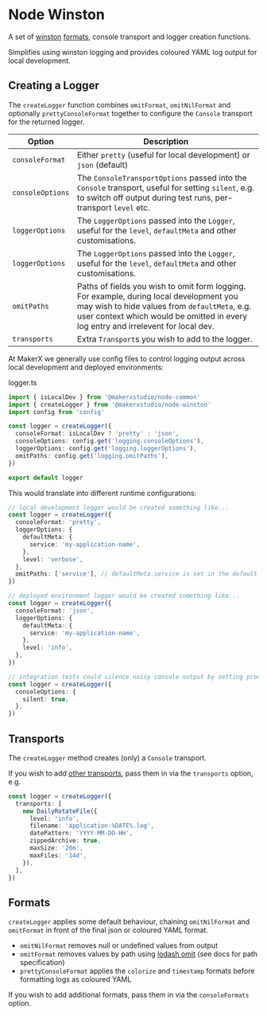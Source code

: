 # Node Winston

A set of [winston](https://github.com/winstonjs/winston) [formats](https://github.com/winstonjs/winston#formats), console transport and logger creation functions.

Simplifies using winston logging and provides coloured YAML log output for local development.

## Creating a Logger

The `createLogger` function combines `omitFormat`, `omitNilFormat` and optionally `prettyConsoleFormat` together to configure the `Console` transport for the returned logger.

| Option           | Description                                                                                                                                                                                                                    |
| ---------------- | ------------------------------------------------------------------------------------------------------------------------------------------------------------------------------------------------------------------------------ |
| `consoleFormat`  | Either `pretty` (useful for local development) or `json` (default)                                                                                                                                                             |
| `consoleOptions` | The `ConsoleTransportOptions` passed into the `Console` transport, useful for setting `silent`, e.g. to switch off output during test runs, per-transport `level` etc.                                                         |
| `loggerOptions`  | The `LoggerOptions` passed into the `Logger`, useful for the `level`, `defaultMeta` and other customisations.                                                                                                                  |
| `loggerOptions`  | The `LoggerOptions` passed into the `Logger`, useful for the `level`, `defaultMeta` and other customisations.                                                                                                                  |
| `omitPaths`      | Paths of fields you wish to omit form logging. For example, during local development you may wish to hide values from `defaultMeta`, e.g. user context which would be omitted in every log entry and irrelevent for local dev. |
| `transports`     | Extra `Transport`s you wish to add to the logger.                                                                                                                                                                              |

At MakerX we generally use config files to control logging output across local development and deployed environments:

logger.ts

```ts
import { isLocalDev } from '@makerxstudio/node-common'
import { createLogger } from '@makerxstudio/node-winston'
import config from 'config'

const logger = createLogger({
  consoleFormat: isLocalDev ? 'pretty' : 'json',
  consoleOptions: config.get('logging.consoleOptions'),
  loggerOptions: config.get('logging.loggerOptions'),
  omitPaths: config.get('logging.omitPaths'),
})

export default logger
```

This would translate into different runtime configurations:

```ts
// local development logger would be created something like...
const logger = createLogger({
  consoleFormat: 'pretty',
  loggerOptions: {
    defaultMeta: {
      service: 'my-application-name',
    },
    level: 'verbose',
  },
  omitPaths: ['service'], // defaultMeta.service is set in the default (all environments) config, localdev config strips this from output
})

// deployed environment logger would be created something like...
const logger = createLogger({
  consoleFormat: 'json',
  loggerOptions: {
    defaultMeta: {
      service: 'my-application-name',
    },
    level: 'info',
  },
})

// integration tests could silence noisy console output by setting process.env.SILENT_CONSOLE to 'true'
const logger = createLogger({
  consoleOptions: {
    silent: true,
  },
})
```

## Transports

The `createLogger` method creates (only) a `Console` transport.

If you wish to add [other transports](https://github.com/winstonjs/winston/blob/master/docs/transports.md), pass them in via the `transports` option, e.g.

```ts
const logger = createLogger({
  transports: [
    new DailyRotateFile({
      level: 'info',
      filename: 'application-%DATE%.log',
      datePattern: 'YYYY-MM-DD-HH',
      zippedArchive: true,
      maxSize: '20m',
      maxFiles: '14d',
    }),
  ],
})
```

## Formats

`createLogger` applies some default behaviour, chaining `omitNilFormat` and `omitFormat` in front of the final json or coloured YAML format.

- `omitNilFormat` removes null or undefined values from output
- `omitFormat` removes values by path using [lodash omit](https://lodash.com/docs/4.17.15#omit) (see docs for path specification)
- `prettyConsoleFormat` applies the `colorize` and `timestamp` formats before formatting logs as coloured YAML

If you wish to add additional formats, pass them in via the `consoleFormats` option.
